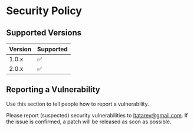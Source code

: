 # Security Policy

## Supported Versions

| Version | Supported          |
| ------- | ------------------ |
| 1.0.x   | :white_check_mark: |
| 2.0.x   | :white_check_mark: |

## Reporting a Vulnerability

Use this section to tell people how to report a vulnerability.

Please report (suspected) security vulnerabilities to <ltatarev@gmail.com>.
If the issue is confirmed, a patch will be released as soon as possible.

